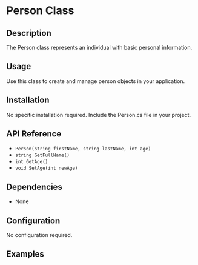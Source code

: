 # Person Class

## Description
The Person class represents an individual with basic personal information.

## Usage
Use this class to create and manage person objects in your application.

## Installation
No specific installation required. Include the Person.cs file in your project.

## API Reference
- `Person(string firstName, string lastName, int age)`
- `string GetFullName()`
- `int GetAge()`
- `void SetAge(int newAge)`

## Dependencies
- None

## Configuration
No configuration required.

## Examples
